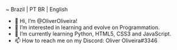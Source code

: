 ~ Brazil | PT BR | English
- 👋 Hi, I’m @OliverOliveira!
- 👀 I’m interested in learning and evolve on Programmation.
- 🌱 I’m currently learning Python, HTML5, CSS3 and JavaScript.
- 📫 How to reach me on my Discord: Oliver Oliveira#3346
